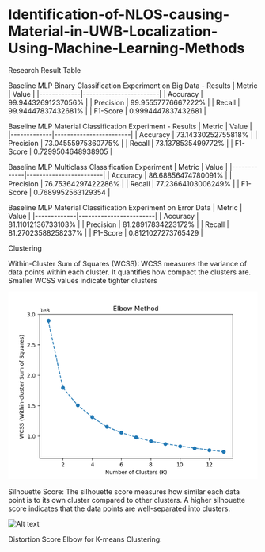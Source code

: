 # Identification-of-NLOS-causing-Material-in-UWB-Localization-Using-Machine-Learning-Methods

Research Result Table


Baseline MLP Binary Classification Experiment on Big Data - Results
| Metric      | Value                  |
|-------------|------------------------|
| Accuracy    | 99.94432691237056%     |
| Precision   | 99.95557776667222%     |
| Recall      | 99.94447837432681%     |
| F1-Score    | 0.9994447837432681    |


Baseline MLP Material Classification Experiment - Results
| Metric      | Value                  |
|-------------|------------------------|
| Accuracy    | 73.14330252755818%     |
| Precision   | 73.04555975360775%     |
| Recall      | 73.1378535499772%      |
| F1-Score    | 0.7299504648938905    |


Baseline MLP Multiclass Classification Experiment
| Metric      | Value                  |
|-------------|------------------------|
| Accuracy    | 86.68856474780091%     |
| Precision   | 76.75364297422286%     |
| Recall      | 77.23664103006249%     |
| F1-Score    | 0.7689952563129354    |


Baseline MLP Material Classification Experiment on Error Data
| Metric      | Value                  |
|-------------|------------------------|
| Accuracy    | 81.11012136733103%     |
| Precision   | 81.28917834223172%     |
| Recall      | 81.27023588258237%     |
| F1-Score    | 0.8121027273765429    |



Clustering

Within-Cluster Sum of Squares (WCSS):
WCSS measures the variance of data points within each cluster. It quantifies how compact the clusters are. Smaller WCSS values indicate tighter clusters

![Alt text](figures/WCSS.png?raw=true "Within-Cluster Sum of Squares (WCSS)")


Silhouette Score:
The silhouette score measures how similar each data point is to its own cluster compared to other clusters. A higher silhouette score indicates that the data points are well-separated into clusters.

![Alt text](figures/silhouette_score.png?raw=true "Silhouette Score")


Distortion Score Elbow for K-means Clustering:



